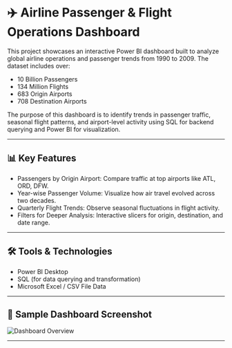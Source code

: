 # ✈️ Airline Passenger & Flight Operations Dashboard

This project showcases an interactive Power BI dashboard built to analyze global airline operations and passenger trends from 1990 to 2009. The dataset includes over:

- 10 Billion Passengers
- 134 Million Flights
- 683 Origin Airports
- 708 Destination Airports

The purpose of this dashboard is to identify trends in passenger traffic, seasonal flight patterns, and airport-level activity using SQL for backend querying and Power BI for visualization.

---

## 📊 Key Features

- Passengers by Origin Airport: Compare traffic at top airports like ATL, ORD, DFW.
- Year-wise Passenger Volume: Visualize how air travel evolved across two decades.
- Quarterly Flight Trends: Observe seasonal fluctuations in flight activity.
- Filters for Deeper Analysis: Interactive slicers for origin, destination, and date range.

---

## 🛠️ Tools & Technologies
- Power BI Desktop
- SQL (for data querying and transformation)
- Microsoft Excel / CSV File Data

---

## 📸 Sample Dashboard Screenshot
![Dashboard Overview](DashBoard_Overview.png)


---
